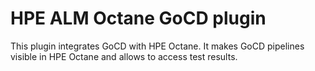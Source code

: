 # HPE ALM Octane GoCD plugin
This plugin integrates GoCD with HPE Octane. It makes GoCD pipelines visible in HPE Octane and allows to access test results.